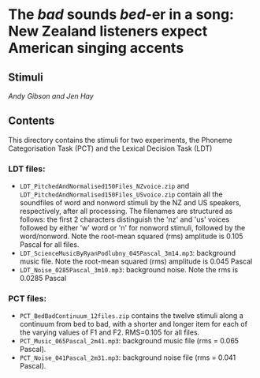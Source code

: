 # The *bad* sounds *bed*-er in a song: New Zealand listeners expect American singing accents
## Stimuli
*Andy Gibson and Jen Hay*

## Contents

This directory contains the stimuli for two experiments, the Phoneme Categorisation Task (PCT) and the Lexical Decision Task (LDT)

### LDT files:

- `LDT_PitchedAndNormalised150Files_NZvoice.zip` and 
`LDT_PitchedAndNormalised150Files_USvoice.zip` contain all the soundfiles of word and nonword stimuli by the NZ and US speakers, 
respectively, after all processing. The filenames are structured as follows: the first 2 characters distinguish the 'nz' and 'us' voices
followed by either 'w' word or 'n' for nonword stimuli, followed by the word/nonword. Note the root-mean squared (rms) amplitude is 0.105 Pascal for all files.
- `LDT_ScienceMusicByRyanPodlubny_045Pascal_3m14.mp3`: background music file.  Note the root-mean squared (rms) amplitude is 0.045 Pascal
- `LDT_Noise_0285Pascal_3m10.mp3`: background noise. Note the rms is 0.0285 Pascal

### PCT files:

- `PCT_BedBadContinuum_12files.zip` contains the twelve stimuli along a continuum from bed to bad, with a shorter and longer item
for each of the varying values of F1 and F2. RMS=0.105 for all files.
- `PCT_Music_065Pascal_2m41.mp3`: background music file (rms = 0.065 Pascal).
- `PCT_Noise_041Pascal_2m31.mp3`: background noise file (rms = 0.041 Pascal).
